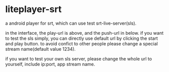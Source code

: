 # liteplayer-srt
a android player for srt, which can use test srt-live-server(sls).

in the interface, the play-url is above, and the push-url in below.
if you want to test the sls simply, you can directly use default url by clicking the start and play button. to avoid confict to other people please change a special stream name(default value 1234).

if you want to test your own sls server, please change the whole url to yourself, include ip:port, app stream name.
